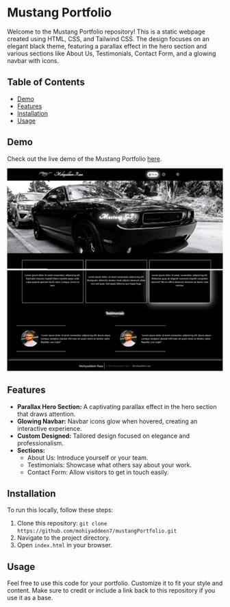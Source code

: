 # Mustang Portfolio

Welcome to the Mustang Portfolio repository! This is a static webpage created using HTML, CSS, and Tailwind CSS. The design focuses on an elegant black theme, featuring a parallax effect in the hero section and various sections like About Us, Testimonials, Contact Form, and a glowing navbar with icons.

## Table of Contents
- [Demo](#demo)
- [Features](#features)
- [Installation](#installation)
- [Usage](#usage)

## Demo

Check out the live demo of the Mustang Portfolio [here](https://mohiyaddeen7.github.io/mustangPortfolio/).

![Mustang Portfolio Screenshot](ss/ss1.png)
![Mustang Portfolio Screenshot2](ss/ss2.png)


## Features

- **Parallax Hero Section:** A captivating parallax effect in the hero section that draws attention.
- **Glowing Navbar:** Navbar icons glow when hovered, creating an interactive experience.
- **Custom Designed:** Tailored design focused on elegance and professionalism.
- **Sections:**
  - About Us: Introduce yourself or your team.
  - Testimonials: Showcase what others say about your work.
  - Contact Form: Allow visitors to get in touch easily.

## Installation

To run this locally, follow these steps:

1. Clone this repository: `git clone https://github.com/mohiyaddeen7/mustangPortfolio.git`
2. Navigate to the project directory.
3. Open `index.html` in your browser.

## Usage

Feel free to use this code for your portfolio. Customize it to fit your style and content. Make sure to credit or include a link back to this repository if you use it as a base.

